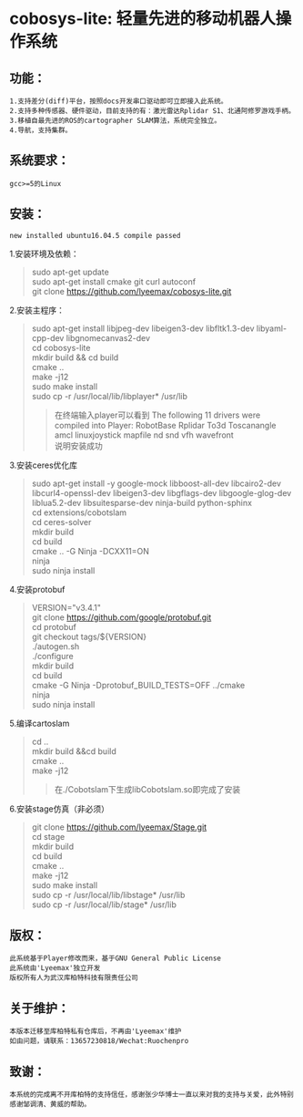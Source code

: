  cobosys-lite: 轻量先进的移动机器人操作系统</br>
 ===
     
     
   
功能：
---

    1.支持差分(diff)平台，按照docs开发串口驱动即可立即接入此系统。
    2.支持多种传感器、硬件驱动，目前支持的有：激光雷达Rplidar S1、北通阿修罗游戏手柄。
    3.移植自最先进的ROS的cartographer SLAM算法，系统完全独立。
    4.导航，支持集群。
    
系统要求：
---

    gcc>=5的Linux

安装：
---
    new installed ubuntu16.04.5 compile passed
    
1.安装环境及依赖：
>sudo apt-get update </br>
>sudo apt-get install cmake git curl autoconf </br>
>git clone https://github.com/lyeemax/cobosys-lite.git 

2.安装主程序：</br>
>sudo apt-get install libjpeg-dev libeigen3-dev libfltk1.3-dev libyaml-cpp-dev libgnomecanvas2-dev</br>
>cd cobosys-lite</br>
>mkdir build && cd build </br>
>cmake ..</br>
>make -j12</br>
>sudo make install</br>
>sudo cp  -r /usr/local/lib/libplayer* /usr/lib</br>
>>在终端输入player可以看到
>>The following 11 drivers were compiled into Player:
>>RobotBase Rplidar To3d Toscanangle amcl linuxjoystick mapfile nd snd vfh wavefront </br>
>>说明安装成功

3.安装ceres优化库</br>
>sudo apt-get install -y google-mock libboost-all-dev libcairo2-dev libcurl4-openssl-dev libeigen3-dev libgflags-dev libgoogle-glog-dev liblua5.2-dev libsuitesparse-dev ninja-build python-sphinx</br>
>cd extensions/cobotslam</br>
>cd ceres-solver</br>
>mkdir build</br>
>cd build</br>
>cmake .. -G Ninja -DCXX11=ON</br>
>ninja</br>
>sudo ninja install</br>

4.安装protobuf</br>
>VERSION="v3.4.1"</br>
>git clone https://github.com/google/protobuf.git</br>
>cd protobuf</br>
>git checkout tags/${VERSION}</br>
>./autogen.sh </br>
>./configure </br>
>mkdir build</br>
>cd build</br>
>cmake -G Ninja -Dprotobuf_BUILD_TESTS=OFF \../cmake </br>
>ninja</br>
>sudo ninja install</br>

5.编译cartoslam</br>
>cd ..</br>
>mkdir build &&cd build </br>
>cmake ..</br>
>make -j12 </br>
>>在./Cobotslam下生成libCobotslam.so即完成了安装

6.安装stage仿真（非必须）</br>
>git clone https://github.com/lyeemax/Stage.git</br>
>cd stage</br>
>mkdir build</br>
>cd build</br>
>cmake ..</br>
>make -j12</br>
>sudo make install</br>
>sudo cp  -r /usr/local/lib/libstage*  /usr/lib</br>
>sudo cp  -r /usr/local/lib/stage*  /usr/lib</br>

版权：
---

    此系统基于Player修改而来，基于GNU General Public License
    此系统由'Lyeemax'独立开发
    版权所有人为武汉库柏特科技有限责任公司
关于维护：
---

    本版本迁移至库柏特私有仓库后，不再由'Lyeemax'维护
    如由问题，请联系：13657230818/Wechat:Ruochenpro
致谢：
---

    本系统的完成离不开库柏特的支持信任，感谢张少华博士一直以来对我的支持与关爱，此外特别感谢邹调清、黄威的帮助。


